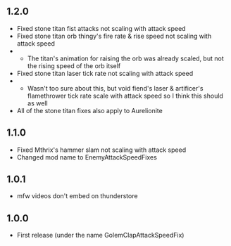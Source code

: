 ## 1.2.0

- Fixed stone titan fist attacks not scaling with attack speed
- Fixed stone titan orb thingy's fire rate & rise speed not scaling with attack speed
- - The titan's animation for raising the orb was already scaled, but not the rising speed of the orb itself
- Fixed stone titan laser tick rate not scaling with attack speed
- - Wasn't too sure about this, but void fiend's laser & artificer's flamethrower tick rate scale with attack speed so I think this should as well
- All of the stone titan fixes also apply to Aurelionite

## 1.1.0

- Fixed Mthrix's hammer slam not scaling with attack speed
- Changed mod name to EnemyAttackSpeedFixes

## 1.0.1

- mfw videos don't embed on thunderstore

## 1.0.0

- First release (under the name GolemClapAttackSpeedFix)